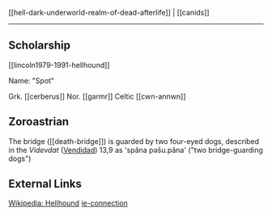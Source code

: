 [[hell-dark-underworld-realm-of-dead-afterlife]] | [[canids]]

---

## Scholarship
[[lincoln1979-1991-hellhound]]

Name: "Spot"

Grk. [[cerberus]]
Nor. [[garmr]]
Celtic [[cwn-annwn]]
## Zoroastrian
The bridge ([[death-bridge]]) is guarded by two four-eyed dogs, described in the _Videvdat_ ([Vendidad](https://en.wikipedia.org/wiki/Vendidad "Vendidad")) 13,9 as 'spâna pəšu.pâna' ("two bridge-guarding dogs")

## External Links
[Wikipedia: Hellhound](https://en.wikipedia.org/wiki/Hellhound)
[ie-connection](https://www.indo-european-connection.com/religion/creatures/death-dog)
